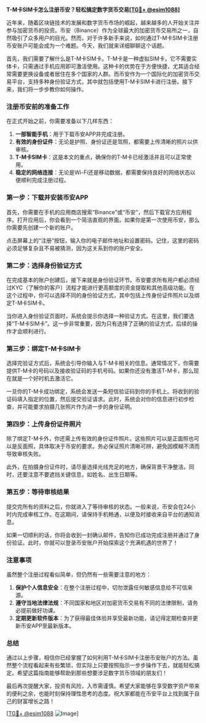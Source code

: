 **T-M卡SIM卡怎么注册币安？轻松搞定数字货币交易[[TG💪+ @esim1088](https://t.me/s/esim1088)]**

近年来，随着区块链技术的发展和数字货币市场的崛起，越来越多的人开始关注并参与加密货币的投资。币安（Binance）作为全球最大的加密货币交易所之一，自然吸引了众多用户的目光。然而，对于许多新手来说，如何通过T-M卡SIM卡注册币安账户可能会成为一个难题。今天，我们就来详细聊聊这个话题。

首先，我们需要了解什么是T-M卡SIM卡。T-M卡是一种虚拟SIM卡，它不需要实体卡，只需通过手机应用即可激活使用。这种卡的优势在于方便快捷，尤其适合经常需要更换设备或者居住在多个国家的人群。而币安作为一个国际化的加密货币交易平台，支持多种身份验证方式，其中就包括使用T-M卡SIM卡进行注册。接下来，我们将一步步教你如何操作。

### 注册币安前的准备工作

在正式开始之前，你需要准备以下几样东西：

1. **一部智能手机**：用于下载币安APP并完成注册。
2. **有效的身份证件**：无论是护照、身份证还是驾照，都需要上传清晰的照片以供审核。
3. **T-M卡SIM卡**：这是本文的重点，确保你的T-M卡已经激活并且可以正常使用。
4. **稳定的网络连接**：无论是Wi-Fi还是移动数据，都需要保持良好的网络状态以便顺利完成注册过程。

### 第一步：下载并安装币安APP

首先，你需要在手机的应用商店搜索“Binance”或“币安”，然后下载官方应用程序。打开应用后，你会看到一个简洁直观的界面。如果你是第一次使用币安，那么你需要先创建一个新的账户。

点击屏幕上的“注册”按钮，输入你的电子邮件地址和设置密码。记住，这里的密码必须足够复杂且不易被猜测，因为这关系到你的账户安全。

### 第二步：选择身份验证方式

在完成基本的账户创建后，接下来就是身份验证环节。币安要求所有用户都必须经过KYC（了解你的客户）流程才能进行更高额度的资金提取和其他高级功能。在这个过程中，你可以选择不同的身份验证方式，其中包括上传身份证件照片以及绑定T-M卡SIM卡。

当你进入身份验证页面时，系统会提示你选择一种验证方式。在这里，我们要选择“T-M卡SIM卡”。这一步非常重要，因为只有选择了正确的验证方式，后续的操作才会顺利进行。

### 第三步：绑定T-M卡SIM卡

选择完验证方式后，系统会引导你输入与T-M卡相关的信息。通常情况下，你需要提供T-M卡的号码以及接收验证码的手机号码。如果你还没有激活T-M卡，那么现在就是一个好时机去激活它。

一旦你的T-M卡成功绑定，系统会发送一条短信验证码到你的手机上。将收到的验证码填入指定的位置，然后提交验证请求。此时，系统会对你的信息进行初步检查，并可能要求拍摄几张照片作为进一步的身份证明。

### 第四步：上传身份证件照片

除了绑定T-M卡外，你还需上传有效的身份证件照片。这些照片可以是正面照也可以是反面照，具体取决于币安的要求。务必保证照片清晰可辨，避免因模糊不清而导致审核失败。

此外，在拍摄身份证件时，请尽量选择光线充足的地方，确保背景干净整洁。同时，还要注意不要遮挡关键信息，如姓名、出生日期等。

### 第五步：等待审核结果

提交完所有的资料之后，你就进入了等待审核的状态。一般来说，币安会在24小时内完成审核工作。在这期间，请保持手机畅通，以便及时接收来自平台的通知消息。

如果一切顺利的话，你将会收到一封确认邮件，告知你已成功完成注册并通过了身份验证。此时，你就可以登录币安账户开始探索这个充满机遇的世界了！

### 注意事项

虽然整个注册过程看似简单，但仍然有一些需要注意的地方：

1. **保护个人信息安全**：在整个注册过程中，切勿泄露任何敏感信息给不可信来源。
2. **遵守当地法律法规**：不同国家和地区对加密货币交易有不同的法律限制，请务必提前做好功课。
3. **定期更新软件版本**：为了获得最佳体验并享受最新功能，请记得定期检查并更新币安APP至最新版本。

### 总结

通过以上步骤，相信你已经掌握了如何利用T-M卡SIM卡注册币安账户的方法。虽然整个流程看起来有些繁琐，但实际上只要按照指示一步步操作下去，就能轻松搞定。希望这篇指南能够帮助到那些想要涉足数字货币领域的朋友们！

最后再次提醒大家，投资有风险，入市需谨慎。希望大家能够在享受数字资产带来的便利之余，也能时刻保持理性思考的态度。祝大家都能在币安平台上找到属于自己的财富增长之路！

[[TG💪+ @esim1088](https://t.me/s/esim1088) ![Image](https://i.postimg.cc/4NQfJmqS/Snipaste-2025-05-13-00-14-12.png)]